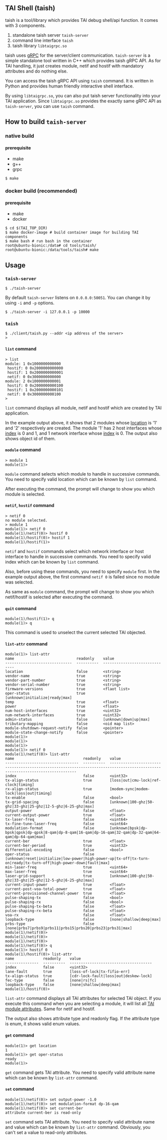 TAI Shell (taish)
---

taish is a tool/library which provides TAI debug shell/api function.
It comes with 3 components.

1. standalone taish server `taish-server`
2. command line interface `taish`
3. taish library `libtaigrpc.so`

taish uses [gRPC](https://grpc.io/) for the server/client communication.
`taish-server` is a simple standalone tool written in C++ which provides taish gRPC API.
As for TAI handling, it just creates module, netif and hostif with
mandatory attributes and do nothing else.

You can access the taish gRPC API using `taish` command. It is written in Python
and provides human friendly interactive shell interface.

By using `libtaigrpc.so`, you can also put taish server functionality into
your TAI application. Since `libtaigrpc.so` provides the exactly same gRPC API as
`taish-server`, you can use `taish` command.

## How to build `taish-server`

### native build

#### prerequisite

- make
- g++
- grpc

```
$ make
```


### docker build (recommended)

#### prerequisite

- make
- docker

```
$ cd $(TAI_TOP_DIR)
$ make docker-image # build container image for building TAI components
$ make bash # run bash in the container
root@ubuntu-bionic:/data# cd tools/taish/
root@ubuntu-bionic:/data/tools/taish# make
```

## Usage

### `taish-server`

```
$ ./taish-server
```

By default `taish-server` listens on `0.0.0.0:50051`. You can change it by using
`-i` and `-p` options.

```
$ ./taish-server -i 127.0.0.1 -p 10000
```

### `taish`

```
$ ./client/taish.py --addr <ip address of the server>
>
```

#### `list` command

```
> list
module: 1 0x1000000000000
 hostif: 0 0x2000000000000
 hostif: 1 0x2000000000001
 netif: 0 0x3000000000000
module: 2 0x1000000000001
 hostif: 0 0x2000000000100
 hostif: 1 0x2000000000101
 netif: 0 0x3000000000100
>
```

`list` command displays all module, netif and hostif which are created by TAI
application.

In the example output above, it shows that 2 modules whose [location](https://github.com/Telecominfraproject/oopt-tai/blob/master/inc/taimodule.h#L122) is
'1' and '2' respectively are created. The module '1' has 2 host interfaces whose [index](https://github.com/Telecominfraproject/oopt-tai/blob/master/inc/taihostif.h#L92) is 0 and 1,
and 1 network interface whose [index](https://github.com/Telecominfraproject/oopt-tai/blob/master/inc/tainetworkif.h#L155) is 0.
The output also shows object id of them.


#### `module` command

```
> module 1
module(1)>
```

`module` command selects which module to handle in successive commands.
You need to specify valid location which can be known by `list` command.

After executing the command, the prompt will change to show you which module
is selected.

#### `netif`, `hostif` command

```
> netif 0
no module selected.
> module 1
module(1)> netif 0
module(1)/netif(0)> hostif 0
module(1)/hostif(0)> hostif 1
module(1)/hostif(1)>
```

`netif` and `hostif` commands select which network interface or host interface
to handle in successive commands. You need to specify valid index which can be
known by `list` command.

Also, before using these commands, you need to specify `module` first.
In the example output above, the first command `netif 0` is failed since no
module was selected.

As same as `module` command, the prompt will change to show you which netif/hostif
is selected after executing the command.

#### `quit` command

```
module(1)/hostif(1)> q
module(1)> q
```

This command is used to unselect the current selected TAI objected.

#### `list-attr` command

```
module(1)> list-attr
name                            readonly    value
------------------------------  ----------  ------------------------------
location                        false       <string>
vendor-name                     true        <string>
vendor-part-number              true        <string>
vendor-serial-number            true        <string>
firmware-versions               true        <flaot list>
oper-status                     true        [unknown|initialize|ready|max]
temp                            true        <float>
power                           true        <float>
num-host-interfaces             true        <uint32>
num-network-interfaces          true        <uint32>
admin-status                    false       [unknown|down|up|max]
tributary-mapping               false       <oid map list>
module-shutdown-request-notify  false       <pointer>
module-state-change-notify      false       <pointer>
module(1)>
module(1)>
module(1)>
module(1)> netif 0
module(1)/netif(0)> list-attr
name                               readonly    value
---------------------------------  ----------  -----------------------------------------------------------------------------------------------------------------------------
index                              false       <uint32>
tx-align-status                    true        [loss|out|cmu-lock|ref-clock|timing]
rx-align-status                    true        [modem-sync|modem-lock|loss|out|timing]
tx-enable                          false       <bool>
tx-grid-spacing                    false       [unknown|100-ghz|50-ghz|33-ghz|25-ghz|12-5-ghz|6-25-ghz|max]
output-power                       false       <float>
current-output-power               true        <float>
tx-laser-freq                      false       <uint64>
tx-fine-tune-laser-freq            false       <uint64>
modulation-format                  false       [unknown|bpsk|dp-bpsk|qpsk|dp-qpsk|8-qam|dp-8-qam|16-qam|dp-16-qam|32-qam|dp-32-qam|64-qam|dp-64-qam|max]
current-ber                        true        <float>
current-ber-period                 true        <uint32>
differential-encoding              false       <bool>
oper-status                        false       [unknown|reset|initialize|low-power|high-power-up|tx-off|tx-turn-on|ready|tx-turn-off|high-power-down|fault|max]
min-laser-freq                     true        <uint64>
max-laser-freq                     true        <uint64>
laser-grid-support                 true        [unknown|100-ghz|50-ghz|33-ghz|25-ghz|12-5-ghz|6-25-ghz|max]
current-input-power                true        <float>
current-post-voa-total-power       true        <float>
current-provisioned-channel-power  true        <float>
pulse-shaping-tx                   false       <bool>
pulse-shaping-rx                   false       <bool>
pulse-shaping-tx-beta              false       <float>
pulse-shaping-rx-beta              false       <float>
voa-rx                             false       <float>
loopback-type                      false       [none|shallow|deep|max]
prbs-type                          false       [none|prbs7|prbs9|prbs11|prbs15|prbs20|prbs23|prbs31|max]
module(1)/netif(0)>
module(1)/netif(0)>
module(1)/netif(0)>
module(1)/netif(0)> q
module(1)> hostif 0
module(1)/hostif(0)> list-attr
name             readonly    value
---------------  ----------  -------------------------------------
index            false       <uint32>
lane-fault       true        [loss-of-lock|tx-fifio-err]
tx-align-status  true        [cdr-lock-fault|loss|out|deskew-lock]
fec-type         false       [none|rs|fc]
loopback-type    false       [none|shallow|deep|max]
module(1)/hostif(0)>

```

`list-attr` command displays all TAI attributes for selected TAI object.
If you execute this command when you are selecting a module, it will list all
[TAI module attributes](https://github.com/Telecominfraproject/oopt-tai/blob/master/inc/taimodule.h).
Same for netif and hostif.

The output also shows attribute type and readonly flag.
If the attribute type is enum, it shows valid enum values.

#### `get` command

```
module(1)> get location
1
module(1)> get oper-status
ready
module(1)>
```

`get` command gets TAI attribute. You need to specify valid attribute name
which can be known by `list-attr` command.

#### `set` command

```
module(1)/netif(0)> set output-power -1.0
module(1)/netif(0)> set modulation-format dp-16-qam
module(1)/netif(0)> set current-ber
attribute current-ber is read-only
```

`set` command sets TAI attribute. You need to specify valid attribute name and
value which can be known by `list-attr` command.
Obviously, you can't set a value to read-only attributes.
